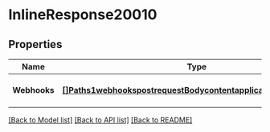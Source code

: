 # InlineResponse20010

## Properties
Name | Type | Description | Notes
------------ | ------------- | ------------- | -------------
**Webhooks** | [**[]Paths1webhookspostrequestBodycontentapplication1jsonschema**](#/paths/~1webhooks/post/requestBody/content/application~1json/schema.md) |  | [optional] [default to null]

[[Back to Model list]](../README.md#documentation-for-models) [[Back to API list]](../README.md#documentation-for-api-endpoints) [[Back to README]](../README.md)

